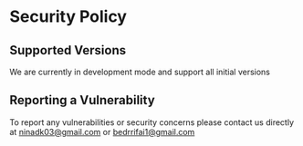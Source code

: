 # Security Policy


## Supported Versions
We are currently in development mode and support all initial versions
<!--
Use this section to tell people about which versions of your project are
currently being supported with security updates.

| Version | Supported          |
| ------- | ------------------ |
| 5.1.x   | :white_check_mark: |
| 5.0.x   | :x:                |
| 4.0.x   | :white_check_mark: |
| < 4.0   | :x:                |
-->

## Reporting a Vulnerability

To report any vulnerabilities or security concerns please contact us directly at ninadk03@gmail.com or bedrrifai1@gmail.com 
